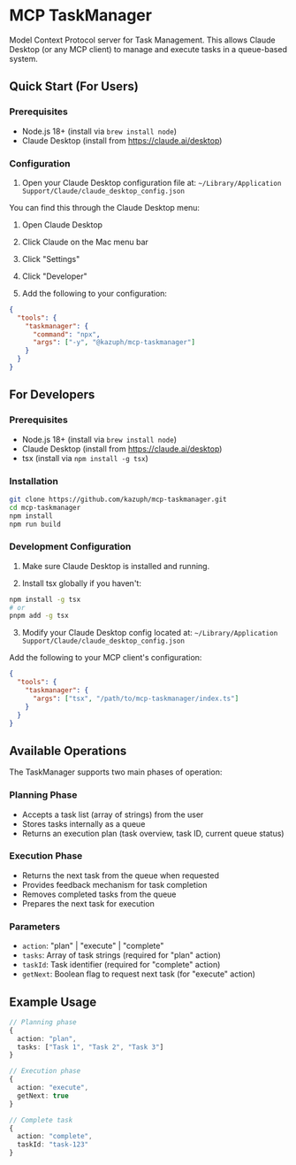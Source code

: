 # MCP TaskManager

Model Context Protocol server for Task Management. This allows Claude Desktop (or any MCP client) to manage and execute tasks in a queue-based system.

## Quick Start (For Users)

### Prerequisites
- Node.js 18+ (install via `brew install node`)
- Claude Desktop (install from https://claude.ai/desktop)

### Configuration

1. Open your Claude Desktop configuration file at:
`~/Library/Application Support/Claude/claude_desktop_config.json`

You can find this through the Claude Desktop menu:
1. Open Claude Desktop
2. Click Claude on the Mac menu bar
3. Click "Settings"
4. Click "Developer"

2. Add the following to your configuration:

```json
{
  "tools": {
    "taskmanager": {
      "command": "npx",
      "args": ["-y", "@kazuph/mcp-taskmanager"]
    }
  }
}
```

## For Developers

### Prerequisites
- Node.js 18+ (install via `brew install node`)
- Claude Desktop (install from https://claude.ai/desktop)
- tsx (install via `npm install -g tsx`)

### Installation

```bash
git clone https://github.com/kazuph/mcp-taskmanager.git
cd mcp-taskmanager
npm install
npm run build
```

### Development Configuration

1. Make sure Claude Desktop is installed and running.

2. Install tsx globally if you haven't:
```bash
npm install -g tsx
# or
pnpm add -g tsx
```

3. Modify your Claude Desktop config located at:
`~/Library/Application Support/Claude/claude_desktop_config.json`

Add the following to your MCP client's configuration:

```json
{
  "tools": {
    "taskmanager": {
      "args": ["tsx", "/path/to/mcp-taskmanager/index.ts"]
    }
  }
}
```

## Available Operations

The TaskManager supports two main phases of operation:

### Planning Phase
- Accepts a task list (array of strings) from the user
- Stores tasks internally as a queue
- Returns an execution plan (task overview, task ID, current queue status)

### Execution Phase
- Returns the next task from the queue when requested
- Provides feedback mechanism for task completion
- Removes completed tasks from the queue
- Prepares the next task for execution

### Parameters

- `action`: "plan" | "execute" | "complete"
- `tasks`: Array of task strings (required for "plan" action)
- `taskId`: Task identifier (required for "complete" action)
- `getNext`: Boolean flag to request next task (for "execute" action)

## Example Usage

```typescript
// Planning phase
{
  action: "plan",
  tasks: ["Task 1", "Task 2", "Task 3"]
}

// Execution phase
{
  action: "execute",
  getNext: true
}

// Complete task
{
  action: "complete",
  taskId: "task-123"
}
```
